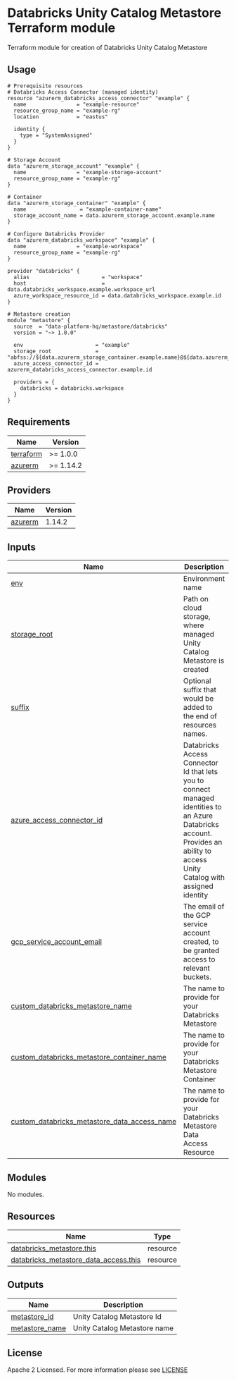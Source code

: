 # Databricks Unity Catalog Metastore Terraform module
Terraform module for creation of Databricks Unity Catalog Metastore

## Usage

```hcl
# Prerequisite resources
# Databricks Access Connector (managed identity)
resource "azurerm_databricks_access_connector" "example" {
  name                = "example-resource"
  resource_group_name = "example-rg"
  location            = "eastus"

  identity {
    type = "SystemAssigned"
  }
}

# Storage Account
data "azurerm_storage_account" "example" {
  name                = "example-storage-account"
  resource_group_name = "example-rg"
}

# Container
data "azurerm_storage_container" "example" {
  name                 = "example-container-name"
  storage_account_name = data.azurerm_storage_account.example.name
}

# Configure Databricks Provider
data "azurerm_databricks_workspace" "example" {
  name                = "example-workspace"
  resource_group_name = "example-rg"
}

provider "databricks" {
  alias                       = "workspace"
  host                        = data.databricks_workspace.example.workspace_url
  azure_workspace_resource_id = data.databricks_workspace.example.id
}

# Metastore creation
module "metastore" {
  source  = "data-platform-hq/metastore/databricks"
  version = "~> 1.0.0"

  env                       = "example"
  storage_root              = "abfss://${data.azurerm_storage_container.example.name}@${data.azurerm_storage_account.example.name}.dfs.core.windows.net/"
  azure_access_connector_id = azurerm_databricks_access_connector.example.id

  providers = {
    databricks = databricks.workspace
  }
}

```
<!-- BEGIN_TF_DOCS -->
## Requirements

| Name                                                                         | Version   |
| ---------------------------------------------------------------------------- | --------- |
| <a name="requirement_terraform"></a> [terraform](#requirement\_terraform)    | >= 1.0.0  |
| <a name="requirement_azurerm"></a> [azurerm](#requirement\_azurerm)          | >= 1.14.2 |

## Providers

| Name                                                                   | Version |
| ---------------------------------------------------------------------- | ------- |
| <a name="provider_azurerm"></a> [azurerm](#provider\_azurerm)          | 1.14.2  |


## Inputs

| Name | Description | Type | Default | Required |
|------|-------------|------|---------|:--------:|
| <a name="input_env"></a> [env](#input\_env)| Environment name | `string` | n/a | yes |
| <a name="input_storage_root"></a> [storage\_root](#input\_storage\_root)| Path on cloud storage, where managed Unity Catalog Metastore is created | `string` | n/a | yes |
| <a name="input_suffix"></a> [suffix](#input\_suffix)| Optional suffix that would be added to the end of resources names. | `string` | "" | no |
| <a name="input_azure_access_connector_id"></a> [azure\_access\_connector\_id](#input\_azure\_access\_connector\_id)|  Databricks Access Connector Id that lets you to connect managed identities to an Azure Databricks account. Provides an ability to access Unity Catalog with assigned identity | `string` | null | no |
| <a name="input_gcp_service_account_email"></a> [gcp\_service\_account\_email](#input\_gcp\_service\_account\_email)| The email of the GCP service account created, to be granted access to relevant buckets. | `string` | null | no |
| <a name="input_custom_databricks_metastore_name"></a> [custom\_databricks\_metastore\_name](#input\_custom\_databricks\_metastore\_name)| The name to provide for your Databricks Metastore | `string` | null | no |
| <a name="input_custom_databricks_metastore_container_name"></a> [custom\_databricks\_metastore\_container\_name](#input\_custom\_databricks\_metastore\_container\_name)| The name to provide for your Databricks Metastore Container | `string` | null | no |
| <a name="input_custom_databricks_metastore_data_access_name"></a> [custom\_databricks\_metastore\_data_access\_name](#input\_custom\_databricks\_metastore\_data_access\_name)| The name to provide for your Databricks Metastore Data Access Resource | `string` | null | no |
                                                                                                                                                                                                                                                                                                       
## Modules

No modules.

## Resources

| Name                                                                                                                                                                | Type     |
| ------------------------------------------------------------------------------------------------------------------------------------------------------------------- | -------- |
| [databricks_metastore.this](https://registry.terraform.io/providers/databricks/databricks/latest/docs/resources/metastore)                                          | resource |
| [databricks_metastore_data_access.this](https://registry.terraform.io/providers/databricks/databricks/latest/docs/resources/metastore_data_access)                  | resource |


## Outputs

| Name                                                                                                                          | Description                                          |
| ----------------------------------------------------------------------------------------------------------------------------- | ---------------------------------------------------- |
| <a name="output_metastore_id"></a> [metastore\_id](#output\_metastore\_id) | Unity Catalog Metastore Id |
| <a name="output_metastore_name"></a> [metastore_name](#output\_metastore_name) | Unity Catalog Metastore name |

<!-- END_TF_DOCS -->

## License

Apache 2 Licensed. For more information please see [LICENSE](https://github.com/data-platform-hq/terraform-databricks-metastore/blob/add_metastore/LICENSE)
